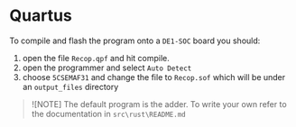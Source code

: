 # Quartus

To compile and flash the program onto a `DE1-SOC` board you should:

1. open the file `Recop.qpf` and hit compile.
2. open the programmer and select `Auto Detect`
3. choose `5CSEMAF31` and change the file to `Recop.sof` which will be under an `output_files` directory

> ![NOTE]
> The default program is the adder. To write your own refer to the documentation in `src\rust\README.md`

